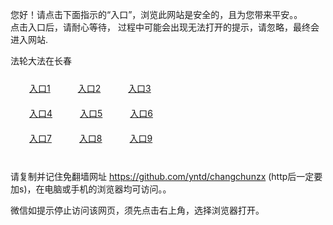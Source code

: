 您好！请点击下面指示的“入口”，浏览此网站是安全的，且为您带来平安。。 <br/>
点击入口后，请耐心等待， 过程中可能会出现无法打开的提示，请忽略，最终会进入网站. </br>

法轮大法在长春<br/>
<div style="padding:10px"><a style="margin:20px" target="_blank" href="https://d1a4jmcnv4wy94.cloudfront.net/2Qpsp?ldluts" id="ccLink1" rel="nofollow">入口1</a> <a target="_blank" style="margin:20px" href="https://d1mt6upk07q04m.cloudfront.net/2Qpsp?dulogqq" id="ccLink2" rel="nofollow">入口2</a> <a style="margin:20px" target="_blank" href="https://d3qrx6hwl0i5q2.cloudfront.net/2Qpsp?zkighlr" id="ccLink3" rel="nofollow">入口3</a></div>

<div style="padding:10px" ><a style="margin:20px" target="_blank" href="https://d1a4jmcnv4wy94.cloudfront.net/2Qpsp?ldluts" id="ccLink4" rel="nofollow">入口4</a> <a style="margin:20px" href="https://d1mt6upk07q04m.cloudfront.net/2Qpsp?dulogqq" target="_blank" id="ccLink5" rel="nofollow">入口5</a> <a style="margin:20px" href="https://d3qrx6hwl0i5q2.cloudfront.net/2Qpsp?zkighlr" target="_blank" id="ccLink6" rel="nofollow">入口6</a></div>

<div style="padding:10px"><a style="margin:20px" target="_blank" href="https://d1a4jmcnv4wy94.cloudfront.net/2Qpsp?ldluts" id="ccLink7" rel="nofollow">入口7</a> <a style="margin:20px" href="https://d1mt6upk07q04m.cloudfront.net/2Qpsp?dulogqq" target="_blank" id="ccLink8" rel="nofollow">入口8</a> <a style="margin:20px" target="_blank" href="https://d3qrx6hwl0i5q2.cloudfront.net/2Qpsp?zkighlr" id="ccLink9" rel="nofollow">入口9</a></div>

<br/>



请复制并记住免翻墙网址 https://github.com/yntd/changchunzx (http后一定要加s)，在电脑或手机的浏览器均可访问。。<br/>

微信如提示停止访问该网页，须先点击右上角，选择浏览器打开。
